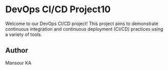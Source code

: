 # DevOps CI/CD Project10
Welcome to our DevOps CI/CD project! This project aims to demonstrate continuous integration and continuous deployment (CI/CD) practices using a variety of tools.


## Author
Mansour KA

